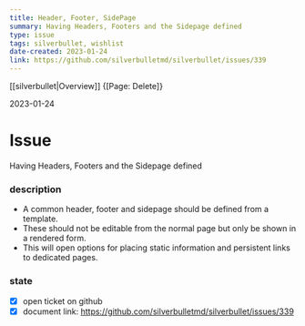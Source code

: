 ```yaml
---
title: Header, Footer, SidePage
summary: Having Headers, Footers and the Sidepage defined
type: issue
tags: silverbullet, wishlist
date-created: 2023-01-24
link: https://github.com/silverbulletmd/silverbullet/issues/339
---
```

[[silverbullet|Overview]]  {[Page: Delete]}

2023-01-24

# Issue
Having Headers, Footers and the Sidepage defined

### description
* A common header, footer and sidepage should be defined from a template.
* These should not be editable from the normal page but only be shown in a rendered form.
* This will open options for placing static information and persistent links to dedicated pages.

### state
* [x] open ticket on github
* [x] document link: https://github.com/silverbulletmd/silverbullet/issues/339